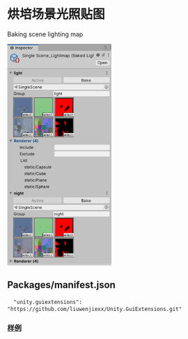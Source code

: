 # 烘培场景光照贴图

Baking scene lighting map



<img src="doc/preview.PNG" alt="Preview" style="zoom: 60%;" />





## Packages/manifest.json

```
  "unity.guiextensions": "https://github.com/liuwenjiexx/Unity.GuiExtensions.git"
```





### [样例](Assets/Example/README.md)